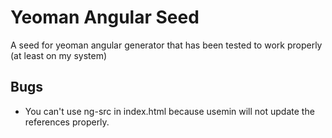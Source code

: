 # Yeoman Angular Seed

A seed for yeoman angular generator that has been tested to work properly (at least on my system)

## Bugs
  - You can't use ng-src in index.html because usemin will not update the references properly.
